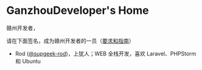 GanzhouDeveloper's Home
=======================

赣州开发者，

请在下面签名，成为赣州开发者的一员（[要求和指南](https://github.com/GanzhouDeveloper/HOME/issues/1)）

- Rod ([@supgeek-rod](https://github.com/supgeek-rod))，上犹人；WEB 全栈开发，喜欢 Laravel、PHPStorm 和 Ubuntu
